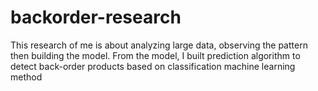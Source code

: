 # backorder-research
This research of me is about analyzing large data, observing the pattern then building the model. From the model, I built prediction algorithm to detect back-order products based on classification machine learning method 
